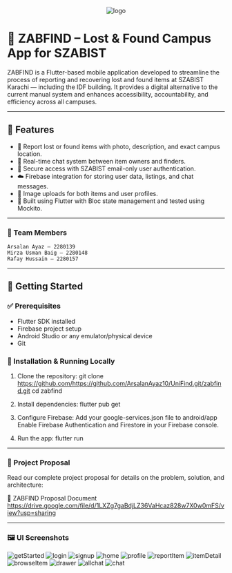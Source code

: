 <p align="center">
  <img src="https://github.com/user-attachments/assets/cadf4c11-7178-4786-bddc-47d365acee6b" alt="logo" />
</p>

# 🎒 ZABFIND – Lost & Found Campus App for SZABIST

ZABFIND is a Flutter-based mobile application developed to streamline the process of reporting and recovering lost and found items at SZABIST Karachi — including the IDF building. It provides a digital alternative to the current manual system and enhances accessibility, accountability, and efficiency across all campuses.

---

## 📱 Features

- 📝 Report lost or found items with photo, description, and exact campus location.
- 💬 Real-time chat system between item owners and finders.
- 🔐 Secure access with SZABIST email-only user authentication.
- ☁️ Firebase integration for storing user data, listings, and chat messages.
- 📸 Image uploads for both items and user profiles.
- 🚀 Built using Flutter with Bloc state management and tested using Mockito.

---

### 👥 Team Members
    Arsalan Ayaz — 2280139
    Mirza Usman Baig — 2280148
    Rafay Hussain — 2280157

---

## 🚀 Getting Started

### ✅ Prerequisites

- Flutter SDK installed
- Firebase project setup
- Android Studio or any emulator/physical device
- Git

### 🔧 Installation & Running Locally

1. Clone the repository:
        git clone https://github.com/https://github.com/ArsalanAyaz10/UniFind.git/zabfind.git
        cd zabfind

2.  Install dependencies:
        flutter pub get

3.  Configure Firebase:
        Add your google-services.json file to android/app
        Enable Firebase Authentication and Firestore in your Firebase console.

4.  Run the app:
        flutter run

---

### 📄 Project Proposal
Read our complete project proposal for details on the problem, solution, and architecture:

🔗 ZABFIND Proposal Document
    https://drive.google.com/file/d/1LXZg7gaBdjLZ36VaHcaz828w7X0w0mFS/view?usp=sharing

---

### 🖼️ UI Screenshots
![getStarted](https://github.com/user-attachments/assets/30814d5a-e64a-4bf3-bb84-2b778cc8d57e)
![login](https://github.com/user-attachments/assets/005ff807-be8d-4b11-b06e-f67d970f4d37)
![signup](https://github.com/user-attachments/assets/2efd6cfc-cf09-4801-9906-0e10eac61512)
![home](https://github.com/user-attachments/assets/3e7439d5-cd82-423f-a243-6850d9a2b1f5)
![profile](https://github.com/user-attachments/assets/a5de85ca-0847-459a-9367-b92b28005244)
![reportItem](https://github.com/user-attachments/assets/980fb7da-9835-4cdf-a132-77665441d622)
![itemDetail](https://github.com/user-attachments/assets/91850681-98b0-49cf-aed1-cd4844d6e3de)
![browseItem](https://github.com/user-attachments/assets/05527ab2-7831-4e6f-8d50-6647ad6d7072)
![drawer](https://github.com/user-attachments/assets/a2ae5cf1-1850-4a08-81b8-c7c75d210dee)
![allchat](https://github.com/user-attachments/assets/132251b0-020f-4a0f-823f-452b27b6a56a)
![chat](https://github.com/user-attachments/assets/66111ba2-631b-4bff-bc43-44fb4218baf5)





















